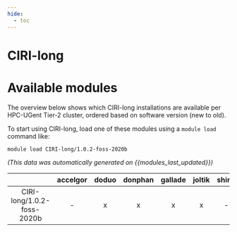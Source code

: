 ```yaml
---
hide:
  - toc
---
```


CIRI-long
=========

# Available modules


The overview below shows which CIRI-long installations are available per HPC-UGent Tier-2 cluster, ordered based on software version (new to old).

To start using CIRI-long, load one of these modules using a `module load` command like:

```shell
module load CIRI-long/1.0.2-foss-2020b
```

*(This data was automatically generated on {{modules_last_updated}})*  

| |accelgor|doduo|donphan|gallade|joltik|shinx|skitty|
| :---: | :---: | :---: | :---: | :---: | :---: | :---: | :---: |
|CIRI-long/1.0.2-foss-2020b|-|x|x|x|x|-|x|
